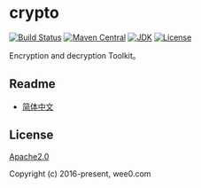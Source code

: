 # crypto

[![Build Status](https://travis-ci.org/baihw/crypto.svg?branch=master)](https://travis-ci.org/baihw/crypto)
[![Maven Central](https://maven-badges.herokuapp.com/maven-central/com.wee0/crypto/badge.svg)](https://maven-badges.herokuapp.com/maven-central/com.wee0/crypto)
[![JDK](https://img.shields.io/badge/JDK-1.8+-green.svg)](https://www.oracle.com/technetwork/java/javase/downloads/index.html)
[![License](https://img.shields.io/badge/license-Apache%202-4EB1BA.svg)](https://www.apache.org/licenses/LICENSE-2.0.html)

Encryption and decryption Toolkit。

## Readme

* [简体中文](https://github.com/baihw/crypto/blob/master/README_zh_CN.md)


## License

[Apache2.0](https://www.apache.org/licenses/LICENSE-2.0.html)

Copyright (c) 2016-present, wee0.com